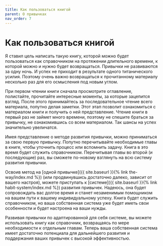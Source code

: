 ```yaml
---
title: Как пользоваться книгой
parent: О привычках
nav_order: 7
---
```


# Как пользоваться книгой

Я ставил цель написать такую книгу, которой можно будет пользоваться
как справочником на протяжении длительного времени, к которой можно и
нужно будет возвращаться. Привычки не развиваются за одну ночь. И
успех не приходит в результате одного титанического усилия. Поэтому
очень важно возвращаться к прочитанному материалу несколько раз для
его осмысления под новым углом.

При первом чтении книги сначала просмотрите оглавление, полистайте,
прочитайте интересные моменты, за которые зацепится взгляд. После
этого принимайтесь за последовательное чтение всего материала, попутно
делая заметки. Этот этап позволит ознакомиться с материалом книги и
получить о ней представление. Чтение книги в первый раз не займет
много времени, поэтому не спешите браться за привычку, не
ознакомившись со всем материалом. Так шансы на успех значительно
увеличатся.

Имея представление о методе развития привычки, можно приниматься за
свою первую привычку. Попутно перечитывайте необходимые главы в книге,
чтобы уточнить процесс или вспомнить задачу. Книга в это время будет
служить справочником. Перечитывая главы во второй (и последующие) раз,
вы сможете по-новому взглянуть на всю систему развития привычки.

Освоив метод на [одной привычке]({{ site.baseurl }}{% link
the-way/index.md %}) (или продвинувшись достаточно далеко, зависит от
вашего настроя), можете приступать к [системе]({{ site.baseurl }}{%
link habit-system/index.md %}) развития привычек. Надеюсь, она будет
сопровождать вас долгое время и станет незаменимым помощником на вашем
пути к вашему индивидуальному успеху. Книга будет служить
справочником, но ваша собственная система уже будет иметь свои
особенности и будет настроена на ваши нужды.

Развивая привычки по адаптированной для себя системе, вы можете
использовать книгу как справочник, возвращаясь по мере необходимости к
отдельным главам. Теперь ваша собственная система имеет достаточно
потенциала для дальнейшего развития и поддержания ваших привычек с
высокой эффективностью.
